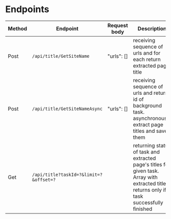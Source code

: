 # Endpoints

| Method | Endpoint                               | Request body | Description                                                                                                                                 |
|--------|----------------------------------------|--------------|---------------------------------------------------------------------------------------------------------------------------------------------|
| Post   | `/api/title/GetSiteName`               | "urls": []   | receiving sequence of urls and for each return extracted page title                                                                         |
| Post   | `/api/title/GetSiteNameAsync`          | "urls": []   | receiving sequence of urls and return id of background task. asynchronously extract page titles and save them                               |
| Get    | `/api/title?taskId=?&limit=?&offset=?` |              | returning status of task and extracted page's titles for given task. Array with extracted titles returns only if task successfully finished |


